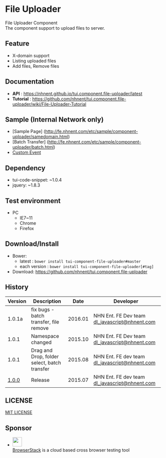 File Uploader
===============
File Uploader Component<br>
The component support to upload files to server.

## Feature
* X-domain support
* Listing uploaded files
* Add files, Remove files

## Documentation
* **API** : https://nhnent.github.io/tui.component.file-uploader/latest
* **Tutorial** : https://github.com/nhnent/tui.component.file-uploader/wiki/File-Uploader-Tutorial

## Sample (Internal Network only)
* [Sample Page] (http://fe.nhnent.com/etc/sample/component-uploader/samedomain.html)
* [Batch Transfer] (http://fe.nhnent.com/etc/sample/component-uploader/batch.html)
* [Custom Event](http://fe.nhnent.com/etc/sample/component-uploader/custom.html)

## Dependency
* tui-code-snippet: ~1.0.4
* jquery: ~1.8.3

## Test environment
* PC
	* IE7~11
    * Chrome
    * Firefox

## Download/Install
* Bower:
   * latest : `bower install tui-component-file-uploader#master`
   * each version : `bower install tui-component-file-uploader[#tag]`
* Download: https://github.com/nhnent/tui.component.file-uploader

## History
| Version | Description | Date | Developer |
| ---- | ---- | ---- | ---- |
| 1.0.1a | fix bugs - batch transfer, file remove | 2016.01 | NHN Ent. FE Dev team <dl_javascript@nhnent.com> |
| 1.0.1 | Namespace changed | 2015.10 | NHN Ent. FE Dev team <dl_javascript@nhnent.com> |
| 1.0.1 | Drag and Drop, folder select, batch transfer | 2015.08 | NHN Ent. FE dev team <dl_javascript@nhnent.com> |
| <a href="http://nhnent.github.io/tui.component.file-uploader/1.0.0/">1.0.0</a> | Release | 2015.07 | NHN Ent. FE dev team <dl_javascript@nhnent.com> |

## LICENSE
[MIT LICENSE](LICENSE)

## Sponsor
* <img src="https://cloud.githubusercontent.com/assets/12269563/12287774/8cf4d2c0-ba12-11e5-9fa8-0a9c452cca05.png" height="30"><br>
 [BrowserStack](https://www.browserstack.com/) is a cloud based cross browser testing tool
